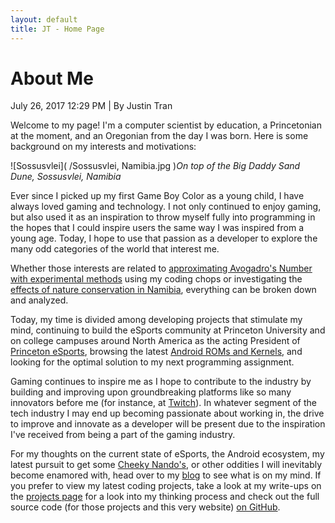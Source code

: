 ```yaml
---
layout: default
title: JT - Home Page
---
```

<h1>About Me</h1>
<p class="meta">July 26, 2017 12:29 PM | By Justin Tran</p>

Welcome to my page! I'm a computer scientist by education, a Princetonian at the moment, and an Oregonian from the day I was born. Here is some background on my interests and motivations:

![Sossusvlei]( /Sossusvlei, Namibia.jpg )*On top of the Big Daddy Sand Dune, Sossusvlei, Namibia*

Ever since I picked up my first Game Boy Color as a young child, I have always loved gaming and technology. I not only continued to enjoy gaming, but also used it as an inspiration to throw myself fully into programming in the hopes that I could inspire users the same way I was inspired from a young age. Today, I hope to use that passion as a developer to explore the many odd categories of the world that interest me.

Whether those interests are related to [approximating Avogadro's Number with experimental methods](https://justintranjt.github.io/projects/2017-07-29-avogadro-estimation/) using my coding chops or investigating the [effects of nature conservation in Namibia](https://justintranjt.github.io/research/), everything can be broken down and analyzed.

Today, my time is divided among developing projects that stimulate my mind, continuing to build the eSports community at Princeton University and on college campuses around North America as the acting President of [Princeton eSports](https://www.facebook.com/groups/ptonesports/), browsing the latest [Android ROMs and Kernels](https://forum.xda-developers.com/oneplus-3), and looking for the optimal solution to my next programming assignment.

Gaming continues to inspire me as I hope to contribute to the industry by building and improving upon groundbreaking platforms like so many innovators before me (for instance, at [Twitch](http://www.businessinsider.com/the-story-of-video-game-streaming-site-twitch-2014-10)). In whatever segment of the tech industry I may end up becoming passionate about working in, the drive to improve and innovate as a developer will be present due to the inspiration I've received from being a part of the gaming industry.

For my thoughts on the current state of eSports, the Android ecosystem, my latest pursuit to get some [Cheeky Nando's](https://www.nandosperiperi.com/eat/restaurants/all), or other oddities I will inevitably become enamored with, head over to my [blog](https://justintranjt.github.io/blog/) to see what is on my mind. If you prefer to view my latest coding projects, take a look at my write-ups on the [projects page](https://justintranjt.github.io/projects/) for a look into my thinking process and check out the full source code (for those projects and this very website) [on GitHub](https://github.com/justintranjt).
